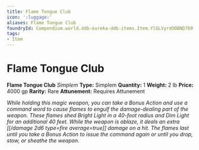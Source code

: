 ```yaml
---
title: Flame Tongue Club
icon: ':luggage:'
aliases: Flame Tongue Club
foundryId: Compendium.world.ddb-eureka-ddb-items.Item.YlGLVyrdOOBND769
tags:
- Item
---
```


# Flame Tongue Club

**Flame Tongue Club**
_Simplem_
**Type:** Simplem
**Quantity:** 1
**Weight:** 2 lb
**Price:** 4000 gp
**Rarity:** Rare
**Attunement:** Requires Attunement

*While holding this magic weapon, you can take a Bonus Action and use a command word to cause flames to engulf the damage-dealing part of the weapon. These flames shed Bright Light in a 40-foot radius and Dim Light for an additional 40 feet. While the weapon is ablaze, it deals an extra  [[/damage 2d6 type=fire average=true]] damage on a hit. The flames last until you take a Bonus Action to issue the command again or until you drop, stow, or sheathe the weapon.*
